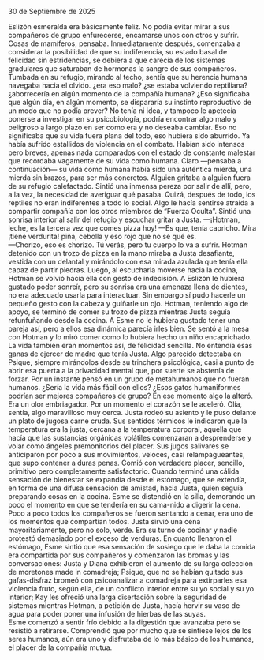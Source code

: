 30 de Septiembre de 2025

Eslizón esmeralda era básicamente feliz. No podía evitar mirar a sus compañeros de grupo enfurecerse, encamarse unos con otros y sufrir. Cosas de mamíferos, pensaba. Inmediatamente después, comenzaba a considerar la posibilidad de que su indiferencia, su estado basal de felicidad sin estridencias, se debiera a que carecía de los sistemas gradulares que saturaban de hormonas la sangre de sus compañeros. Tumbada en su refugio, mirando al techo, sentía que su herencia humana navegaba hacia el olvido. ¿era eso malo? ¿se estaba volviendo reptiliana? ¿aborrecería en algún momento de la compañía humana? ¿Eso significaba que algún día, en algún momento, se dispararía su instinto reproductivo de un modo que no podía prever? 
No tenía ni idea, y tampoco le apetecía ponerse a investigar en su psicobiología, podría encontrar algo malo y peligroso a largo plazo en ser como era y no deseaba cambiar. 
Eso no significaba que su vida fuera plana del todo, eso hubiera sido aburrido. Ya había sufrido estallidos de violencia en el combate. Habían sido intensos pero breves, apenas nada comparados con el estado de constante malestar que recordaba vagamente de su vida como humana. Claro —pensaba a continuación— su vida como humana había sido una auténtica mierda, una mierda sin brazos, para ser más concretos.
Alguien gritaba a alguien fuera de su refugio calefactado. Sintió una inmensa pereza por salir de allí, pero, a la vez, la necesidad de averiguar qué pasaba. Quizá, después de todo, los reptiles no eran indiferentes a todo lo social. Algo le hacía sentirse atraída a compartir compañía con los otros miembros de “Fuerza Oculta”. 
Sintió una sonrisa interior al salir del refugio y escuchar gritar a Justa. 
—¡Hotman, leche, es la tercera vez que comes pizza hoy! 
—Es que, tenía capricho. Mira ¡tiene verdurita! piña, cebolla y eso rojo que no sé qué es.  
—Chorizo, eso es chorizo. Tú verás, pero tu cuerpo lo va a sufrir. 
Hotman detenido con un trozo de pizza en la mano miraba a Justa desafiante, vestida con un delantal y mirándolo con esa mirada azulada que tenía ella capaz de partir piedras. Luego, al escucharla moverse hacia la cocina, Hotman se volvió hacia ella con gesto de indecisión. A Eslizón le hubiera gustado poder sonreír, pero su sonrisa era una amenaza llena de dientes, no era adecuado usarla para interactuar. Sin embargo sí pudo hacerle un pequeño gesto con la cabeza y guiñarle un ojo. Hotman, teniendo algo de apoyo, se terminó de comer su trozo de pizza mientras Justa seguía refunfuñando desde la cocina. 
A Esme no le hubiera gustado tener una pareja así, pero a ellos esa dinámica parecía irles bien. Se sentó a la mesa con Hotman y lo miró comer como lo hubiera hecho un niño encaprichado. La vida también eran momentos así, de felicidad sencilla. No entendía esas ganas de ejercer de madre que tenía Justa. Algo parecido detectaba en Psique, siempre mirándolos desde su trinchera psicológica, casi a punto de abrir esa puerta a la privacidad mental que, por suerte se abstenía de forzar. 
Por un instante pensó en un grupo de metahumanos que no fueran humanos. ¿Sería la vida más fácil con ellos? ¿Esos gatos humaniformes podrían ser mejores compañeros de grupo?
En ese momento algo la alteró. Era un olor embriagador. Por un momento el corazón se le aceleró. Olía, sentía, algo maravilloso muy cerca. Justa rodeó su asiento y le puso delante un plato de jugosa carne cruda. Sus sentidos térmicos le indicaron que la temperatura era la justa, cercana a la temperatura corporal, aquella que hacía que las sustancias orgánicas volátiles comenzaran a desprenderse y volar como ángeles premonitorios del placer. Sus jugos salivares se anticiparon por poco a sus movimientos, veloces, casi relampagueantes, que supo contener a duras penas. Comió con verdadero placer, sencillo, primitivo pero completamente satisfactorio. Cuando terminó una cálida sensación de bienestar se expandía desde el estómago, que se extendía, en forma de una difusa sensación de amistad, hacia Justa, quien seguía preparando cosas en la cocina. 
Esme se distendió en la silla, demorando un poco el momento en que se tendería en su cama-nido a digerir la cena. Poco a poco todos los compañeros se fueron sentando a cenar, era uno de los momentos que compartían todos. Justa sirvió una cena mayoritariamente, pero no solo, verde. Era su turno de cocinar y nadie protestó demasiado por el exceso de verduras. En cuanto llenaron el estómago, Esme sintió que esa sensación de sosiego que le daba la comida era compartida por sus compañeros y comenzaron las bromas y las conversaciones: Justa y Diana exhibieron el aumento de su larga colección de moretones made in comadreja; Psique, que no se habían quitado sus gafas-disfraz bromeó con psicoanalizar a comadreja para extirparles esa violencia fruto, según ella, de un conflicto interior entre su yo social y su yo interior; Kay les ofreció una larga disertación sobre la seguridad de sistemas mientras Hotman, a petición de Justa,  hacía hervir su vaso de agua para poder poner una infusión de hierbas de las suyas.    
Esme comenzó a sentir frío debido a la digestión que avanzaba pero se resistió a retirarse. Comprendió que por mucho que se sintiese lejos de los seres humanos, aún era uno y disfrutaba de lo más básico de los humanos, el  placer de la compañía mutua. 


